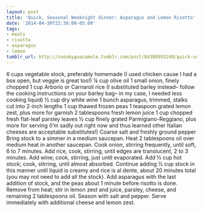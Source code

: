 ```yaml
---
layout: post
title: 'Quick, Seasonal Weeknight dinner: Asparagus and Lemon Risotto'
date: '2014-04-30T22:30:00-05:00'
tags:
- meals
- risotto
- asparagus
- lemon
tumblr_url: http://sneakyguacamole.tumblr.com/post/84388955240/quick-seasonal-weeknight-dinner-asparagus-and
---
```


6 cups vegetable stock, preferably homemade (I used chicken cause I had a box open, but veggie is great too!)
¼ cup olive oil
1 small onion, finely chopped
1 cup Arborio or Carnaroli rice (I substituted barley instead– follow the cooking instructions on your barley bag– in my case, I needed less cooking liquid)
½ cup dry white wine
1 bunch asparagus, trimmed, stalks cut into 2-inch lengths
1 cup thawed frozen peas
1 teaspoon grated lemon zest, plus more for garnish
2 tablespoons fresh lemon juice
1 cup chopped fresh flat-leaf parsley leaves
½ cup finely grated Parmigiano-Reggiano, plus more for serving (I’m sadly out right now and thus learned other Italian cheeses are acceptable substitutes!)
Coarse salt and freshly ground pepper
Bring stock to a simmer in a medium saucepan.
Heat 2 tablespoons oil over medium heat in another saucepan. Cook onion, stirring frequently, until soft, 6 to 7 minutes. Add rice, cook, stirring, until edges are translucent, 2 to 3 minutes. Add wine; cook, stirring, just until evaporated.
Add ½ cup hot stock; cook, stirring, until almost absorbed. Continue adding ½ cup stock in this manner until liquid is creamy and rice is al dente, about 20 minutes total (you may not need to add all the stock). Add asparagus with the last addition of stock, and the peas about 1 minute before risotto is done.
Remove from heat; stir in lemon zest and juice, parsley, cheese, and remaining 2 tablespoons oil. Season with salt and pepper. Serve immediately with additional cheese and lemon zest.

